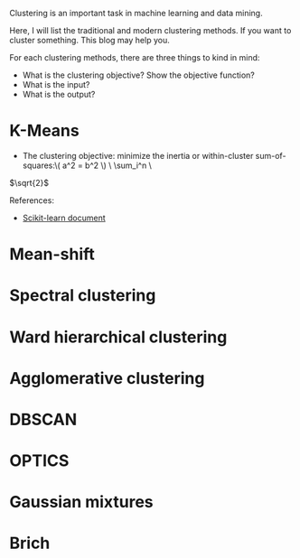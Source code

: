 Clustering is an important task in machine learning and data mining.

Here, I will list the traditional and modern clustering methods. If you want to cluster something. This blog may help you.

For each clustering methods, there are three things to kind in mind:
- What is the clustering objective? Show the objective function?
- What is the input?
- What is the output?

# K-Means
- The clustering objective: minimize the inertia or within-cluster sum-of-squares:\\( a^2 = b^2 \\)
\ \sum_i^n \

$`\sqrt{2}`$

References:
- [Scikit-learn document](https://scikit-learn.org/stable/modules/clustering.html#k-means)
# Mean-shift

# Spectral clustering

# Ward hierarchical clustering

# Agglomerative clustering

# DBSCAN

# OPTICS

# Gaussian mixtures

# Brich
